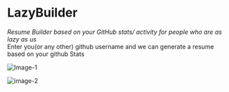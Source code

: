# LazyBuilder
_Resume Builder based on your GitHub stats/ activity for people who are as lazy as us_
<br/>
Enter you(or any other) github username and we can generate a resume based on your github Stats

![Image-1](https://pic-hoster.net/images/2021/09/04/Screenshot-11.png)

![image-2](https://pic-hoster.net/images/2021/09/04/Screenshot-13.png)
